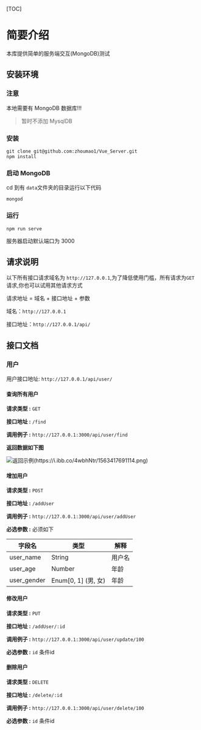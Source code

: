 [TOC]

# 简要介绍

本库提供简单的服务端交互(MongoDB)测试

## 安装环境

### 注意

本地需要有 MongoDB 数据库!!!
>暂时不添加 MysqlDB

### 安装

```shell
git clone git@github.com:zhoumao1/Vue_Server.git
npm install
```

### 启动 MongoDB

cd 到有 `data`文件夹的目录运行以下代码

```shell
mongod
```

### 运行

``` shell
npm run serve
```

服务器启动默认端口为 3000

## 请求说明

以下所有接口请求域名为 `http://127.0.0.1`,为了降低使用门槛，所有请求为`GET`请求,你也可以试用其他请求方式

请求地址 = 域名 + 接口地址 + 参数

域名：`http://127.0.0.1`

接口地址：`http://127.0.0.1/api/`

## 接口文档

### 用户

用户接口地址: `http://127.0.0.1/api/user/`

#### 查询所有用户

**请求类型 :** `GET`

**接口地址 :** `/find`

**调用例子 :** `http://127.0.0.1:3000/api/user/find`

**返回数据如下图**

![返回示例(https://i.ibb.co/4wbhNtr/1563417691114.png)](https://i.ibb.co/4wbhNtr/1563417691114.png)

#### 增加用户

**请求类型 :** `POST`

**接口地址 :** `/addUser`

**调用例子 :** `http://127.0.0.1:3000/api/user/addUser`

**必选参数 :** 必须如下

| 字段名      | 类型                | 解释   |
| ----------- | ------------------- | ------ |
| user_name   | String              | 用户名 |
| user_age    | Number              | 年龄   |
| user_gender | Enum[0, 1] (男, 女) | 年龄   |

#### 修改用户

**请求类型 :** `PUT`

**接口地址 :** `/addUser/:id`

**调用例子 :** `http://127.0.0.1:3000/api/user/update/100`

**必选参数 :** `id`	条件id



#### 删除用户

**请求类型 :** `DELETE`

**接口地址 :** `/delete/:id`

**调用例子 :** `http://127.0.0.1:3000/api/user/delete/100`

**必选参数 :** `id`	条件id